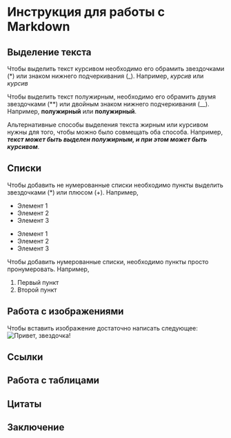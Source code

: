 # Инструкция для работы с Markdown

## Выделение текста

Чтобы выделить текст курсивом необходимо его обрамить звездочками (*) или знаком нижнего подчеркивания (_). Например, *курсив* или _курсив_

Чтобы выделить текст полужирным, необходимо его обрамить двумя звездочками (**) или двойным знаком нижнего подчеркивания (__). Например, **полужирный** или __полужирный__.

Альтернативные способы выделения текста жирным или курсивом нужны для того, чтобы можно было совмещать оба способа. Например, **_текст может быть выделен полужирным, и при этом может быть курсивом_**.

## Списки

Чтобы добавить не нумерованные списки необходимо пункты выделить звездочками (*) или плюсом (+). Например,
* Элемент 1
* Элемент 2
* Элемент 3
+ Элемент 1
+ Элемент 2
+ Элемент 3


Чтобы добавить нумерованные списки, необходимо пункты просто пронумеровать. Например,
1. Первый пункт
2. Второй пункт

## Работа с изображениями

Чтобы вставить изображение достаточно написать следующее: 
![Привет, звездочка!](Zvezda.jfif)

## Ссылки

## Работа с таблицами

## Цитаты

## Заключение



[def]: Звезда.jpg
